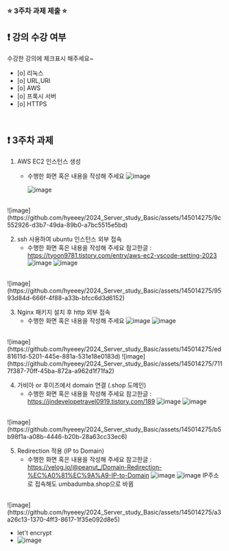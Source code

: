 ### ⭐️ 3주차 과제 제출 ⭐️

## ❗️ 강의 수강 여부
수강한 강의에 체크표시 해주세요~

- [o] 리눅스
- [o] URL,URI
- [o] AWS
- [o] 프록시 서버
- [o] HTTPS

<br>

## ❗️ 3주차 과제
1. AWS EC2 인스턴스 생성
   - 수행한 화면 혹은 내용을 작성해 주세요
     ![image](https://github.com/UmbaDumba/2024_Server_study_Basic/assets/88480816/012ff82f-5df2-4a83-89d0-3639bfac80cf)

     ![image](https://github.com/UmbaDumba/2024_Server_study_Basic/assets/88480816/14aa3254-8002-4b9f-a1ca-b9de3d289fc1)


<br/>
![image](https://github.com/hyeeey/2024_Server_study_Basic/assets/145014275/9c552926-d3b7-49da-89b0-a7bc5515e5bd)

2. ssh 사용하여 ubuntu 인스턴스 외부 접속
   - 수행한 화면 혹은 내용을 작성해 주세요
     참고한글 : https://tyoon9781.tistory.com/entry/aws-ec2-vscode-setting-2023
     ![image](https://github.com/UmbaDumba/2024_Server_study_Basic/assets/88480816/f4d5af70-b174-42f6-b600-4efe54c43828)
      ![image](https://github.com/UmbaDumba/2024_Server_study_Basic/assets/88480816/44d260f7-a3f1-4839-84d6-ec9dc71f5dbe)


<br/>
![image](https://github.com/hyeeey/2024_Server_study_Basic/assets/145014275/9593d84d-666f-4f88-a33b-bfcc6d3d6152)

3. Nginx 패키지 설치 후 http 외부 접속
   - 수행한 화면 혹은 내용을 작성해 주세요
     ![image](https://github.com/UmbaDumba/2024_Server_study_Basic/assets/88480816/5e45acc1-c1a6-422f-b3c4-0fe263a4eada)
      ![image](https://github.com/UmbaDumba/2024_Server_study_Basic/assets/88480816/e839ad87-94a0-4587-8f3d-f0e5bbe65482)


<br/>
![image](https://github.com/hyeeey/2024_Server_study_Basic/assets/145014275/ed81611d-5201-445e-881a-531e18e0183d)
![image](https://github.com/hyeeey/2024_Server_study_Basic/assets/145014275/7117f387-70ff-45ba-872a-a962d1f71fa2)


4. 가비아 or 후이즈에서 domain 연결 (.shop 도메인)
   - 수행한 화면 혹은 내용을 작성해 주세요
     참고한글 : https://jindevelopetravel0919.tistory.com/189
      ![image](https://github.com/UmbaDumba/2024_Server_study_Basic/assets/88480816/a7a8968a-61de-4768-901c-642a8722bc08)
      ![image](https://github.com/UmbaDumba/2024_Server_study_Basic/assets/88480816/aad7892e-757f-4422-b095-351ccf2c1d2d)

<br/>
![image](https://github.com/hyeeey/2024_Server_study_Basic/assets/145014275/b5b98f1a-a08b-4446-b20b-28a63cc33ec6)


5. Redirection 적용 (IP to Domain)
   - 수행한 화면 혹은 내용을 작성해 주세요
     참고한글 : https://velog.io/@peanut_/Domain-Redirection-%EC%A0%81%EC%9A%A9-IP-to-Domain
     ![image](https://github.com/UmbaDumba/2024_Server_study_Basic/assets/88480816/08562427-a9cc-44c3-8f09-947f6b8b363e)
      ![image](https://github.com/UmbaDumba/2024_Server_study_Basic/assets/88480816/14404a21-e5fa-4056-92e1-bc35b20038a5)
      IP주소로 접속해도 umbadumba.shop으로 바뀜

<br/>
![image](https://github.com/hyeeey/2024_Server_study_Basic/assets/145014275/a3a26c13-1370-4ff3-8617-1f35e092d8e5)


+ let't encrypt
+ ![image](https://github.com/hyeeey/2024_Server_study_Basic/assets/145014275/c8c7b79f-b5b6-4409-85f0-4e11597b84fa)


